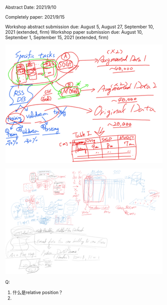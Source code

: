 Abstract Date: 2021/9/10

Completely paper: 2021/9/15

Workshop abstract submission due: August 5, August 27, September 10, 2021 (extended, firm)
Workshop paper submission due: August 10, September 1, September 15, 2021 (extended, firm)

![image-20210826220531711](./image-20210826220531711.png)

![image-20210826220517963](./image-20210826220517963.png)

    

Q:

1. 什么是relative position？
2. 